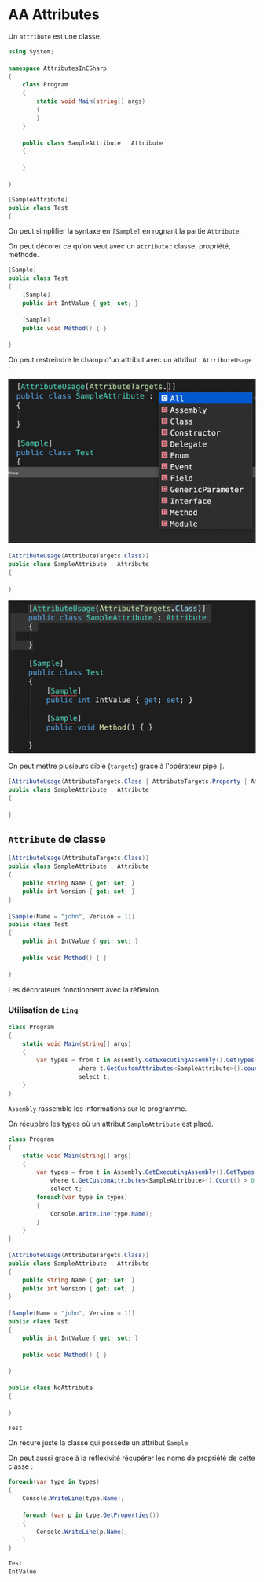 # AA Attributes

Un `attribute` est une classe.

```csharp
using System;

namespace AttributesInCSharp
{
    class Program
    {
        static void Main(string[] args)
        {
        }
    }

    public class SampleAttribute : Attribute
    {

    }

}
```

```csharp
[SampleAttribute]
public class Test
{
```

On peut simplifier la syntaxe en `[Sample]` en rognant la partie `Attribute`.

On peut décorer ce qu'on veut avec un `attribute` : classe, propriété, méthode.

```cs
[Sample]
public class Test
{
    [Sample]
    public int IntValue { get; set; }

    [Sample]
    public void Method() { }

}
```

On peut restreindre le champ d'un attribut avec un attribut : `AttributeUsage` :

<img src="assets/Screenshot2020-10-12at15.22.44.png" alt="Screenshot 2020-10-12 at 15.22.44" style="zoom:50%;" />

```cs
[AttributeUsage(AttributeTargets.Class)]
public class SampleAttribute : Attribute
{

}
```

<img src="assets/Screenshot2020-10-12at15.24.47.png" alt="Screenshot 2020-10-12 at 15.24.47" style="zoom:50%;" />

On peut mettre plusieurs cible (`targets`) grace à l'opérateur pipe `|`.

```csharp
[AttributeUsage(AttributeTargets.Class | AttributeTargets.Property | AttributeTargets.Method)]
public class SampleAttribute : Attribute
{

}
```

## `Attribute` de classe

```csharp
[AttributeUsage(AttributeTargets.Class)]
public class SampleAttribute : Attribute
{
    public string Name { get; set; }
    public int Version { get; set; }
}

[Sample(Name = "john", Version = 1)]
public class Test
{
    public int IntValue { get; set; }

    public void Method() { }

}
```

Les décorateurs fonctionnent avec la réflexion.

### Utilisation de `Linq`

```csharp
class Program
{
    static void Main(string[] args)
    {
        var types = from t in Assembly.GetExecutingAssembly().GetTypes()
            		where t.GetCustomAttributes<SampleAttribute>().count() > 0
            		select t;
    }
}
```

`Assembly` rassemble les informations sur le programme.

On récupère les types où un attribut `SampleAttribute` est placé.

```csharp
class Program
{
    static void Main(string[] args)
    {
        var types = from t in Assembly.GetExecutingAssembly().GetTypes()
            where t.GetCustomAttributes<SampleAttribute>().Count() > 0
            select t;
        foreach(var type in types)
        {
            Console.WriteLine(type.Name);
        }
    }
}

[AttributeUsage(AttributeTargets.Class)]
public class SampleAttribute : Attribute
{
    public string Name { get; set; }
    public int Version { get; set; }
}

[Sample(Name = "john", Version = 1)]
public class Test
{
    public int IntValue { get; set; }

    public void Method() { }

}

public class NoAttribute
{

}
```

```bash
Test
```

On récure juste la classe qui possède un attribut `Sample`.

On peut aussi grace à la réflexivité récupérer les noms de propriété de cette classe :

```csharp
foreach(var type in types)
{
    Console.WriteLine(type.Name);

    foreach (var p in type.GetProperties())
    {
        Console.WriteLine(p.Name);
    }
}
```

```bash
Test
IntValue
```
